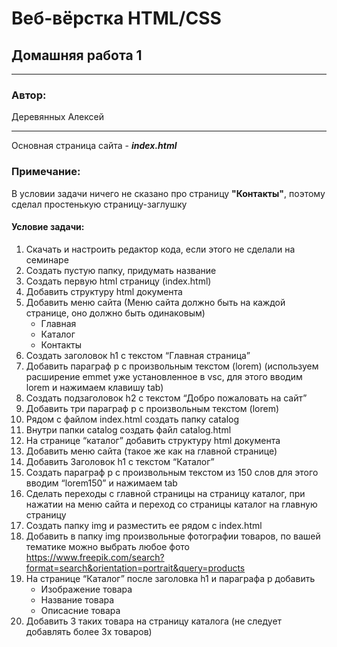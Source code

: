# Веб-вёрстка HTML/CSS
## Домашняя работа 1
* **
### Автор:
Деревянных Алексей
* **
Основная страница сайта -  __*index.html*__

### Примечание:
В условии задачи ничего не сказано про страницу **"Контакты"**, поэтому сделал простенькую страницу-заглушку

#### Условие задачи:
1.	Скачать и настроить редактор кода, если этого не сделали на семинаре
2.	Создать пустую папку, придумать название
3.	Создать первую html страницу (index.html)
4.	Добавить структуру html документа
5.	Добавить меню сайта (Меню сайта должно быть на каждой странице, оно должно быть одинаковым)
    *	Главная 
    *	Каталог
    *	Контакты
6.	Создать заголовок h1 с текстом “Главная страница”
7.	Добавить параграф p с произвольным текстом (lorem) (используем расширение emmet уже установленное в vsc, для этого вводим lorem и нажимаем клавишу tab)
8.	Создать подзаголовок h2 с текстом “Добро пожаловать на сайт”
9.	Добавить три параграф p с произвольным текстом (lorem)
10.	Рядом с файлом index.html создать папку catalog
11.	Внутри папки catalog создать файл catalog.html 
12.	На странице “каталог” добавить структуру html документа
13.	Добавить меню сайта (такое же как на главной странице)
14.	Добавить Заголовок h1 с текстом “Каталог”
15.	Создать параграф p с произвольным текстом из 150 слов для этого вводим “lorem150” и нажимаем tab
16.	Сделать переходы с главной страницы на страницу каталог, при нажатии на меню сайта и переход со страницы каталог на главную страницу
17.	Создать папку img и разместить ее рядом с index.html
18.	Добавить в папку img произвольные фотографии товаров, по вашей тематике можно выбрать любое фото https://www.freepik.com/search?format=search&orientation=portrait&query=products  
19.	На странице “Каталог” после заголовка h1 и параграфа p добавить 
    * Изображение товара
    * Название товара
    * Описасние товара
20.	Добавить 3 таких товара на страницу каталога (не следует добавлять более 3х товаров)
